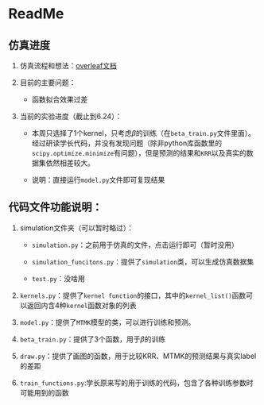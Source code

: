 # ReadMe
## 仿真进度
1. 仿真流程和想法：[overleaf文档](https://www.overleaf.com/project/6045fdaf320b215ed6547e29)

2. 目前的主要问题：

    * 函数拟合效果过差

3. 当前的实验进度（截止到6.24）：

    * 本周只选择了1个kernel，只考虑${\beta}$的训练（在`beta_train.py`文件里面）。经过研读学长代码，并没有发现问题（除非python库函数里的`scipy.optimize.minimize`有问题），但是预测的结果和`KRR`以及真实的数据集依然相差较大。

    * 说明：直接运行`model.py`文件即可复现结果

## 代码文件功能说明：
1. simulation文件夹（可以暂时略过）：
    * `simulation.py`：之前用于仿真的文件，点击运行即可（暂时没用）

    * `simulation_funcitons.py`：提供了`simulation`类，可以生成仿真数据集

    * `test.py`：没啥用

2. `kernels.py`：提供了`kernel function`的接口，其中的`kernel_list()`函数可以返回内含4种`kernel`函数对象的列表

3. `model.py`：提供了`MTMK`模型的类，可以进行训练和预测。

4. `beta_train.py`：提供了3个函数，用于$\beta$的训练

5. `draw.py`：提供了画图的函数，用于比较KRR、MTMK的预测结果与真实label的差距

6. `train_functions.py`:学长原来写的用于训练的代码，包含了各种训练参数时可能用到的函数

